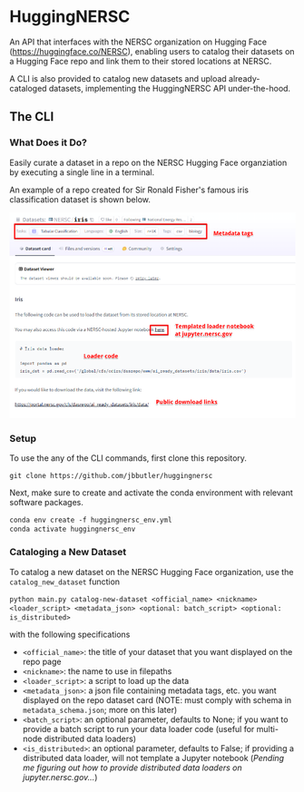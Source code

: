 # HuggingNERSC

An API that interfaces with the NERSC organization on Hugging Face (https://huggingface.co/NERSC), enabling users to catalog their datasets on a Hugging Face repo and link them to their stored locations at NERSC.

A CLI is also provided to catalog new datasets and upload already-cataloged datasets, implementing the HuggingNERSC API under-the-hood.

## The CLI

### What Does it Do?

Easily curate a dataset in a repo on the NERSC Hugging Face organziation by executing a single line in a terminal. 

An example of a repo created for Sir Ronald Fisher's famous iris classification dataset is shown below.

![Example of iris classification dataset repo.](images/iris_example_annotated.png)



### Setup
To use the any of the CLI commands, first clone this repository.
```
git clone https://github.com/jbbutler/huggingnersc
```

Next, make sure to create and activate the conda environment with relevant software packages.
```
conda env create -f huggingnersc_env.yml
conda activate huggingnersc_env
```

### Cataloging a New Dataset
To catalog a new dataset on the NERSC Hugging Face organization, use the `catalog_new_dataset` function
```
python main.py catalog-new-dataset <official_name> <nickname> <loader_script> <metadata_json> <optional: batch_script> <optional: is_distributed>
```
with the following specifications
+ `<official_name>`: the title of your dataset that you want displayed on the repo page
+ `<nickname>`: the name to use in filepaths
+ `<loader_script>`: a script to load up the data
+ `<metadata_json>`: a json file containing metadata tags, etc. you want displayed on the repo dataset card (NOTE: must comply with schema in `metadata_schema.json`; more on this later)
+ `<batch_script>`: an optional parameter, defaults to None; if you want to provide a batch script to run your data loader code (useful for multi-node distributed data loaders)
+ `<is_distributed>`: an optional parameter, defaults to False; if providing a distributed data loader, will not template a Jupyter notebook (*Pending me figuring out how to provide distributed data loaders on jupyter.nersc.gov...*)

### 
